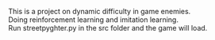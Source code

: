 This is a project on dynamic difficulty in game enemies.
<br>
Doing reinforcement learning and imitation learning.
<br>
Run streetpyghter.py in the src folder and the game will load.

